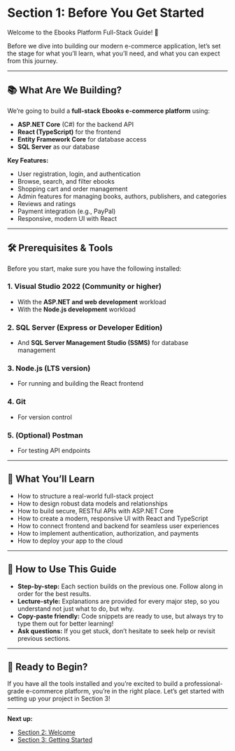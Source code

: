 # Section 1: Before You Get Started

Welcome to the Ebooks Platform Full-Stack Guide! 🚀

Before we dive into building our modern e-commerce application, let’s set the stage for what you’ll learn, what you’ll need, and what you can expect from this journey.

---

## 📚 What Are We Building?

We’re going to build a **full-stack Ebooks e-commerce platform** using:
- **ASP.NET Core** (C#) for the backend API
- **React (TypeScript)** for the frontend
- **Entity Framework Core** for database access
- **SQL Server** as our database

**Key Features:**
- User registration, login, and authentication
- Browse, search, and filter ebooks
- Shopping cart and order management
- Admin features for managing books, authors, publishers, and categories
- Reviews and ratings
- Payment integration (e.g., PayPal)
- Responsive, modern UI with React

---

## 🛠️ Prerequisites & Tools

Before you start, make sure you have the following installed:

### **1. Visual Studio 2022 (Community or higher)**
- With the **ASP.NET and web development** workload
- With the **Node.js development** workload

### **2. SQL Server (Express or Developer Edition)**
- And **SQL Server Management Studio (SSMS)** for database management

### **3. Node.js (LTS version)**
- For running and building the React frontend

### **4. Git**
- For version control

### **5. (Optional) Postman**
- For testing API endpoints

---

## 🧭 What You’ll Learn

- How to structure a real-world full-stack project
- How to design robust data models and relationships
- How to build secure, RESTful APIs with ASP.NET Core
- How to create a modern, responsive UI with React and TypeScript
- How to connect frontend and backend for seamless user experiences
- How to implement authentication, authorization, and payments
- How to deploy your app to the cloud

---

## 📝 How to Use This Guide

- **Step-by-step:** Each section builds on the previous one. Follow along in order for the best results.
- **Lecture-style:** Explanations are provided for every major step, so you understand not just what to do, but why.
- **Copy-paste friendly:** Code snippets are ready to use, but always try to type them out for better learning!
- **Ask questions:** If you get stuck, don’t hesitate to seek help or revisit previous sections.

---

## 🎯 Ready to Begin?

If you have all the tools installed and you’re excited to build a professional-grade e-commerce platform, you’re in the right place. Let’s get started with setting up your project in Section 3!

---

**Next up:**
- [Section 2: Welcome](./02-WELCOME.md)
- [Section 3: Getting Started](./03-GETTING-STARTED.md) 